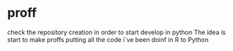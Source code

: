 # proff
check the repository creation in order to start develop in python
The idea is start to make proffs putting all the code i´ve been doinf in R to Python
